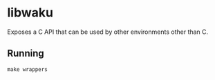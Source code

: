 # libwaku

Exposes a C API that can be used by other environments other than C.

## Running

```
make wrappers
```
